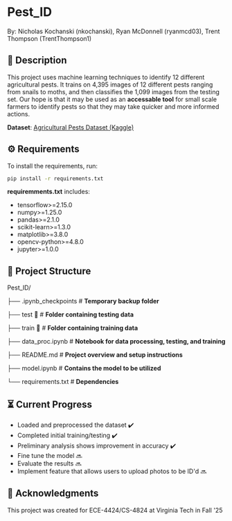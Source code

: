 # Pest_ID
By: Nicholas Kochanski (nkochanski),
Ryan McDonnell (ryanmcd03), 
Trent Thompson (TrentThompson1)

## 🦗 Description

This project uses machine learning techniques to identify 12 different agricultural pests.
It trains on 4,395 images of 12 different pests ranging from snails to moths, and then 
classifies the 1,099 images from the testing set. Our hope is that it may be used as an 
**accessable tool** for small scale farmers to identify pests so that they may take quicker and 
more informed actions.

**Dataset**: [Agricultural Pests Dataset (Kaggle)](https://www.kaggle.com/datasets/gauravduttakiit/agricultural-pests-dataset?resource=download&select=test)

## ⚙️ Requirements

To install the requirements, run:

```bash
pip install -r requirements.txt
```

**requiremments.txt** includes:

- tensorflow>=2.15.0
- numpy>=1.25.0
- pandas>=2.1.0
- scikit-learn>=1.3.0
- matplotlib>=3.8.0
- opencv-python>=4.8.0
- jupyter>=1.0.0

## 📁 Project Structure
Pest_ID/

├── .ipynb_checkpoints     # **Temporary backup folder**

├── test  📁               # **Folder containing testing data**

├── train 📁               # **Folder containing training data**

├── data_proc.ipynb        # **Notebook for data processing, testing, and training**

├── README.md              # **Project overview and setup instructions**

├── model.ipynb            # **Contains the model to be utilized**

└── requirements.txt       # **Dependencies**

## ⏳ Current Progress
- Loaded and preprocessed the dataset ✔️
- Completed initial training/testing ✔️
- Preliminary analysis shows improvement in accuracy ✔️
- Fine tune the model 🔜
- Evaluate the results 🔜
- Implement feature that allows users to upload photos to be ID'd 🔜

## 🤝 Acknowledgments

This project was created for ECE-4424/CS-4824 at Virginia Tech in Fall '25
